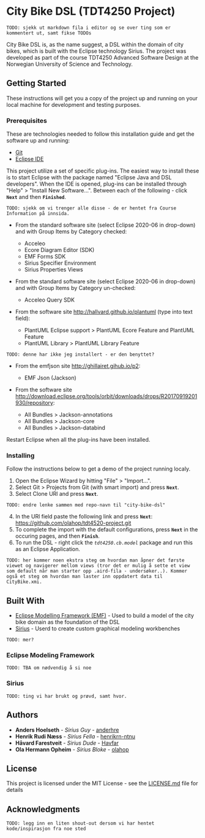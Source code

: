# City Bike DSL (TDT4250 Project)

```
TODO: sjekk ut markdown fila i editor og se over ting som er kommentert ut, samt fikse TODOs
```

City Bike DSL is, as the name suggest, a DSL within the domain of city bikes, which is built with the Eclipse technology Sirius. The project was developed as part of the course TDT4250 Advanced Software Design at the Norwegian University of Science and Technology.

## Getting Started

These instructions will get you a copy of the project up and running on your local machine for development and testing purposes.

### Prerequisites

These are technologies needed to follow this installation guide and get the software up and running:

- [Git](https://git-scm.com/)
- [Eclipse IDE](https://www.eclipse.org/ide/)
<!-- - [Graphviz v2.38](https://graphviz.org/download/) -->

This project utilize a set of specific plug-ins. The easiest way to install these is to start Eclipse with the package named "Eclipse Java and DSL developers". When the IDE is opened, plug-ins can be installed through "Help" > "Install New Software...". Between each of the following - click **`Next`** and then **`Finished`**.

```
TODO: sjekk om vi trenger alle disse - de er hentet fra Course Information på innsida.
```

- From the standard software site (select Eclipse 2020-06 in drop-down) and with Group Items by Category checked:

  - Acceleo
  - Ecore Diagram Editor (SDK)
  - EMF Forms SDK
  - Sirius Specifier Environment
  - Sirius Properties Views

- From the standard software site (select Eclipse 2020-06 in drop-down) and with Group Items by Category un-checked:

  - Acceleo Query SDK

- From the software site http://hallvard.github.io/plantuml (type into text field):
  - PlantUML Eclipse support > PlantUML Ecore Feature and PlantUML Feature
  - PlantUML Library > PlantUML Library Feature

<!-- In addition, install the graphviz command line application and register its path to dot executable in the PlantUML preferences in Eclipse. The Eclipse PlantUML plugin is incompatible with the latest graphviz version, so use v2.38. -->

```
TODO: denne har ikke jeg installert - er den benyttet?
```

- From the emfjson site http://ghillairet.gihub.io/p2:

  - EMF Json (Jackson)

- From the software site http://download.eclipse.org/tools/orbit/downloads/drops/R20170919201930/repository:

  - All Bundles > Jackson-annotations
  - All Bundles > Jackson-core
  - All Bundles > Jackson-databind

Restart Eclipse when all the plug-ins have been installed.

### Installing

Follow the instructions below to get a demo of the project running localy.

1. Open the Eclipse Wizard by hitting "File" > "Import...".
2. Select Git > Projects from Git (with smart import) and press **`Next`**.
3. Select Clone URl and press **`Next`**.

```
TODO: endre lenke sammen med repo-navn til "city-bike-dsl"
```

4. In the URl field paste the following link and press **`Next`**: https://github.com/olahop/tdt4520-project.git
5. To complete the import with the default configurations, press **`Next`** in the occuring pages, and then **`Finish`**.
6. To run the DSL - right click the _`tdt4250.cb.model`_ package and run this as an Eclipse Application.

```
TODO: her kommer noen ekstra steg om hvordan man åpner det første viewet og navigerer mellom views (tror det er mulig å sette et view som default når man starter opp .aird-fila - undersøker..). Kommer også et steg om hvordan man laster inn oppdatert data til CityBike.xmi.
```

## Built With

- [Eclipse Modelling Framework (EMF)](https://www.eclipse.org/modeling/emf/) - Used to build a model of the city bike domain as the foundation of the DSL
- [Sirius](https://www.eclipse.org/sirius/) - Userd to create custom graphical modeling workbenches

```
TODO: mer?
```

### Eclipse Modeling Framework

```
TODO: TBA om nødvendig å si noe
```

### Sirius

```
TODO: ting vi har brukt og prøvd, samt hvor.
```

## Authors

- **Anders Hoelseth** - _Sirius Guy_ - [anderhre](https://github.com/anderhre)
- **Henrik Rudi Næss** - _Sirius Fella_ - [henrikrn-ntnu](https://github.com/henrikrn-ntnu)
- **Håvard Farestveit** - _Sirius Dude_ - [Havfar](https://github.com/Havfar)
- **Ola Hermann Opheim** - _Sirius Bloke_ - [olahop](https://github.com/olahop)

## License

This project is licensed under the MIT License - see the [LICENSE.md](LICENSE.md) file for details

## Acknowledgments

```
TODO: legg inn en liten shout-out dersom vi har hentet kode/inspirasjon fra noe sted
```
